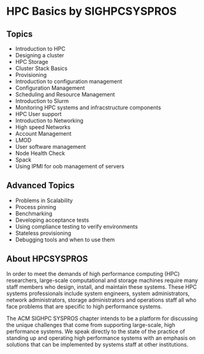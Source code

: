 # HPC Basics by SIGHPCSYSPROS

## Topics
- Introduction to HPC
- Designing a cluster
- HPC Storage
- Cluster Stack Basics
- Provisioning
- Introduction to configuration management
- Configuration Management
- Scheduling and Resource Management
- Introduction to Slurm
- Monitoring HPC systems and infracstructure components
- HPC User support
- Introduction to Networking
- High speed Networks
- Account Management
- LMOD
- User software management
- Node Health Check
- Spack
- Using IPMI for oob management of servers

## Advanced Topics
- Problems in Scalability
- Process pinning
- Benchmarking
- Developing acceptance tests
- Using compliance testing to verify environments
- Stateless provisioning
- Debugging tools and when to use them

## About HPCSYSPROS
In order to meet the demands of high performance computing (HPC) researchers, large-scale computational and storage machines require many staff members who design, install, and maintain these systems. These HPC systems professionals include system engineers, system administrators, network administrators, storage administrators and operations staff all who face problems that are specific to high performance systems.

The ACM SIGHPC SYSPROS chapter intends to be a platform for discussing the unique challenges that come from supporting large-scale, high performance systems. We speak directly to the state of the practice of standing up and operating high performance systems with an emphasis on solutions that can be implemented by systems staff at other institutions.


